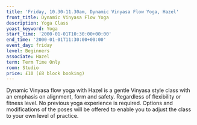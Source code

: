 ```yaml
---
title: 'Friday, 10.30-11.30am, Dynamic Vinyasa Flow Yoga, Hazel'
front_title: Dynamic Vinyasa Flow Yoga
description: Yoga Class
yoast_keyword: Yoga
start_time: '2000-01-01T10:30:00+00:00'
end_time: '2000-01-01T11:30:00+00:00'
event_day: friday
level: Beginners
associate: Hazel
term: Term Time Only
room: Studio
price: £10 (£8 block booking)
---
```


Dynamic Vinyasa flow yoga with Hazel is a gentle Vinyasa style class with an emphasis on alignment, form and safety. Regardless of flexibility or fitness level. No previous yoga experience is required. Options and modifications of the poses will be offered to enable you to adjust the class to your own level of practice.
